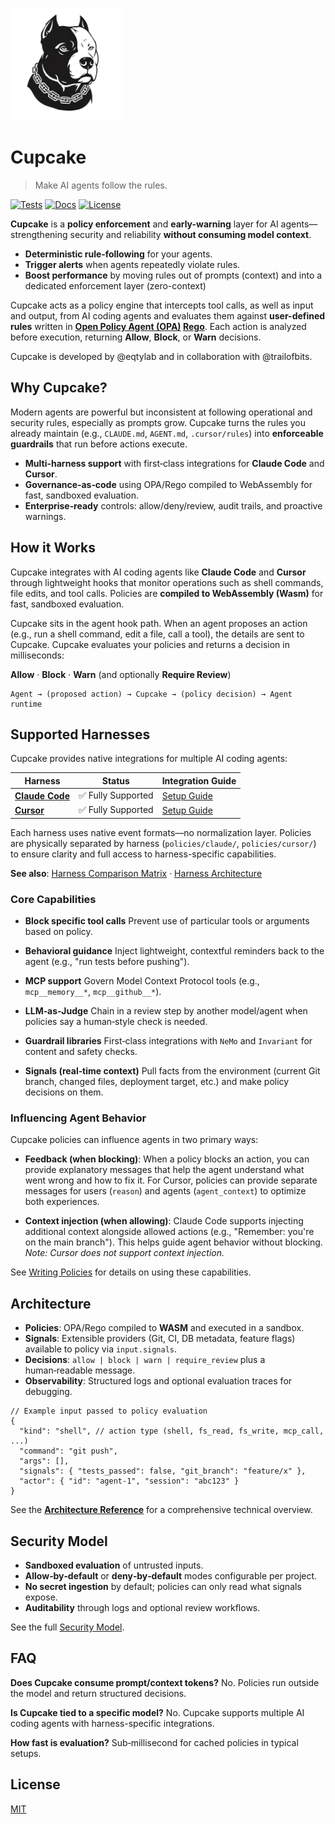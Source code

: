 <p align="left">
  <picture>
    <source srcset="assets/cupcake-dark.png" media="(prefers-color-scheme: dark)">
    <img src="assets/cupcake.png" alt="Cupcake logo" width="180">
  </picture>
</p>

# Cupcake

> Make AI agents follow the rules.

[![Tests](https://img.shields.io/github/actions/workflow/status/eqtylab/cupcake/ci.yml?branch=main&label=tests)](https://github.com/eqtylab/cupcake/actions/workflows/ci.yml)
[![Docs](https://img.shields.io/badge/docs-Start%20here-8A2BE2)](./docs/README.md)
[![License](https://img.shields.io/badge/license-MIT-blue)](LICENSE)

**Cupcake** is a **policy enforcement** and **early-warning** layer for AI agents—strengthening security and reliability **without consuming model context**.

- **Deterministic rule‑following** for your agents.
- **Trigger alerts** when agents repeatedly violate rules.
- **Boost performance** by moving rules out of prompts (context) and into a dedicated enforcement layer (zero-context)

Cupcake acts as a policy engine that intercepts tool calls, as well as input and output, from AI coding agents and evaluates them against **user-defined rules** written in **[Open Policy Agent (OPA)](https://www.openpolicyagent.org/) [Rego](https://www.openpolicyagent.org/docs/policy-language)**. Each action is analyzed before execution, returning **Allow**, **Block**, or **Warn** decisions.

Cupcake is developed by @eqtylab and in collaboration with @trailofbits.

## Why Cupcake?

Modern agents are powerful but inconsistent at following operational and security rules, especially as prompts grow. Cupcake turns the rules you already maintain (e.g., `CLAUDE.md`, `AGENT.md`, `.cursor/rules`) into **enforceable guardrails** that run before actions execute.

- **Multi-harness support** with first‑class integrations for **Claude Code** and **Cursor**.
- **Governance‑as‑code** using OPA/Rego compiled to WebAssembly for fast, sandboxed evaluation.
- **Enterprise‑ready** controls: allow/deny/review, audit trails, and proactive warnings.

## How it Works

Cupcake integrates with AI coding agents like **Claude Code** and **Cursor** through lightweight hooks that monitor operations such as shell commands, file edits, and tool calls. Policies are **compiled to WebAssembly (Wasm)** for fast, sandboxed evaluation.

Cupcake sits in the agent hook path. When an agent proposes an action (e.g., run a shell command, edit a file, call a tool), the details are sent to Cupcake. Cupcake evaluates your policies and returns a decision in milliseconds:

**Allow** · **Block** · **Warn** (and optionally **Require Review**)

```text
Agent → (proposed action) → Cupcake → (policy decision) → Agent runtime
```

## Supported Harnesses

Cupcake provides native integrations for multiple AI coding agents:

| Harness                                   | Status             | Integration Guide                                         |
| ----------------------------------------- | ------------------ | --------------------------------------------------------- |
| **[Claude Code](https://claude.ai/code)** | ✅ Fully Supported | [Setup Guide](./docs/user-guide/harnesses/claude-code.md) |
| **[Cursor](https://cursor.com)**          | ✅ Fully Supported | [Setup Guide](./docs/user-guide/harnesses/cursor.md)      |

Each harness uses native event formats—no normalization layer. Policies are physically separated by harness (`policies/claude/`, `policies/cursor/`) to ensure clarity and full access to harness-specific capabilities.

**See also**: [Harness Comparison Matrix](./docs/user-guide/harnesses/harness-comparison.md) · [Harness Architecture](./docs/user-guide/architecture/harness-model.md)

### Core Capabilities

- **Block specific tool calls**
  Prevent use of particular tools or arguments based on policy.

- **Behavioral guidance**
  Inject lightweight, contextful reminders back to the agent (e.g., "run tests before pushing").

- **MCP support**
  Govern Model Context Protocol tools (e.g., `mcp__memory__*`, `mcp__github__*`).

- **LLM‑as‑Judge**
  Chain in a review step by another model/agent when policies say a human‑style check is needed.

- **Guardrail libraries**
  First‑class integrations with `NeMo` and `Invariant` for content and safety checks.

- **Signals (real‑time context)**
  Pull facts from the environment (current Git branch, changed files, deployment target, etc.) and make policy decisions on them.

### Influencing Agent Behavior

Cupcake policies can influence agents in two primary ways:

- **Feedback (when blocking)**: When a policy blocks an action, you can provide explanatory messages that help the agent understand what went wrong and how to fix it. For Cursor, policies can provide separate messages for users (`reason`) and agents (`agent_context`) to optimize both experiences.

- **Context injection (when allowing)**: Claude Code supports injecting additional context alongside allowed actions (e.g., "Remember: you're on the main branch"). This helps guide agent behavior without blocking. _Note: Cursor does not support context injection._

See [Writing Policies](./docs/user-guide/policies/writing-policies.md) for details on using these capabilities.

## Architecture

- **Policies**: OPA/Rego compiled to **WASM** and executed in a sandbox.
- **Signals**: Extensible providers (Git, CI, DB metadata, feature flags) available to policy via `input.signals`.
- **Decisions**: `allow | block | warn | require_review` plus a human‑readable message.
- **Observability**: Structured logs and optional evaluation traces for debugging.

```jsonc
// Example input passed to policy evaluation
{
  "kind": "shell", // action type (shell, fs_read, fs_write, mcp_call, ...)
  "command": "git push",
  "args": [],
  "signals": { "tests_passed": false, "git_branch": "feature/x" },
  "actor": { "id": "agent-1", "session": "abc123" }
}
```

See the **[Architecture Reference](./docs/reference/architecture.md)** for a comprehensive technical overview.

## Security Model

- **Sandboxed evaluation** of untrusted inputs.
- **Allow‑by‑default** or **deny‑by‑default** modes configurable per project.
- **No secret ingestion** by default; policies can only read what signals expose.
- **Auditability** through logs and optional review workflows.

See the full [Security Model](./docs/SECURITY.md).

## FAQ

**Does Cupcake consume prompt/context tokens?**
No. Policies run outside the model and return structured decisions.

**Is Cupcake tied to a specific model?**
No. Cupcake supports multiple AI coding agents with harness-specific integrations.

**How fast is evaluation?**
Sub‑millisecond for cached policies in typical setups.

## License

[MIT](LICENSE)

